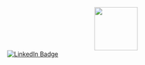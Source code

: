 <div id="header" align="center">
  <img src="https://ak.picdn.net/shutterstock/videos/1055165030/thumb/12.jpg" width="100"/>
</div>

<div id="badges">
  <a href="[your-linkedin-URL](https://www.linkedin.com/in/yuchun-cathy-feng/)">
    <img src="https://img.shields.io/badge/LinkedIn-blue?style=for-the-badge&logo=linkedin&logoColor=white" alt="LinkedIn Badge"/>
  </a>
</div>
